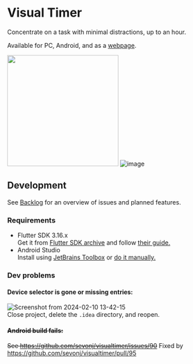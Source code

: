 # Visual Timer

Concentrate on a task with minimal distractions, up to an hour.

Available for PC, Android, and as a [webpage](https://sevonj.github.io/visualtimer/).

<img src="https://github.com/sevonj/visualtimer/assets/100710152/3d7aaa1f-9f24-4428-8184-13dc2f3a798c" width="256" /> ![image](https://github.com/sevonj/visualtimer/assets/100710152/46bacc41-51b4-4d77-823d-8bfefbda9a46)

## Development
See [Backlog](https://github.com/users/sevonj/projects/6) for an overview of issues and planned features.

### Requirements
- Flutter SDK 3.16.x  
Get it from [Flutter SDK archive](https://docs.flutter.dev/release/archive) and follow [their guide.](https://docs.flutter.dev/get-started/install)
- Android Studio  
Install using [JetBrains Toolbox](https://www.jetbrains.com/toolbox-app/) or [do it manually.](https://developer.android.com/studio)

### Dev problems

#### Device selector is gone or missing entries:
![Screenshot from 2024-02-10 13-42-15](https://github.com/sevonj/visualtimer/assets/100710152/fe7deccc-cb1e-4f7e-875b-29bfda1b2ced)  
Close project, delete the `.idea` directory, and reopen.

#### ~~Android build fails:~~
~~See https://github.com/sevonj/visualtimer/issues/90~~
Fixed by https://github.com/sevonj/visualtimer/pull/95
